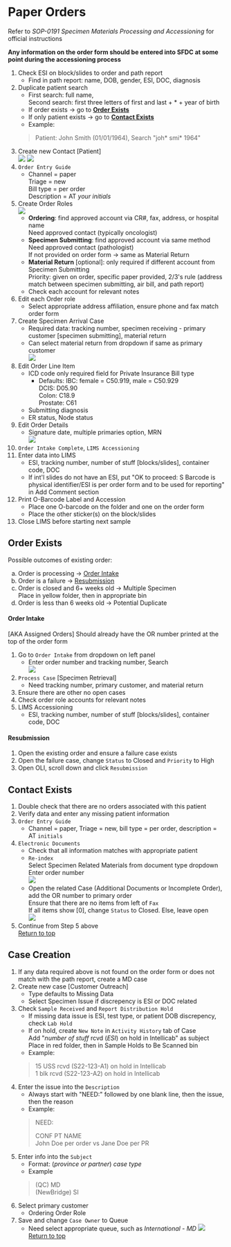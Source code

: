 # Paper Orders

Refer to *SOP-0191 Specimen Materials Processing and Accessioning* for official instructions

**Any information on the order form should be entered into SFDC at some point during the accessioning process**

1. Check ESI on block/slides to order and path report
	- Find in path report: name, DOB, gender, ESI, DOC, diagnosis
2. Duplicate patient search
	- First search: full name, <br>Second search: first three letters of first and last + * + year of birth
	- If order exists → go to **[Order Exists](#order-exists)**
	- If only patient exists → go to **[Contact Exists](#contact-exists)**
	- Example:
	> Patient: John Smith (01/01/1964), Search "joh* smi* 1964"
3. Create new Contact [Patient]<br>
	![](./images/image1.PNG)
	![](./images/image2.PNG)
4. `Order Entry Guide`
	- Channel = paper<br>Triage = new<br>Bill type = per order<br>Description = AT *your initials*
5. Create Order Roles<br>
	![](./images/image4.PNG)
	- **Ordering**: find approved account via CR#, fax, address, or hospital name<br>Need approved contact (typically oncologist)
	- **Specimen Submitting**: find approved account via same method<br>Need approved contact (pathologist)<br>If not provided on order form → same as Material Return
	- **Material Return** [optional]: only required if different account from Specimen Submitting<br>Priority: given on order, specific paper provided, 2/3's rule (address match between specimen submitting, air bill, and path report)
	- Check each account for relevant notes
6. Edit each Order role
	- Select appropriate address affiliation, ensure phone and fax match order form
7. Create Specimen Arrival Case
	- Required data: tracking number, specimen receiving - primary customer [specimen submitting], material return
	- Can select material return from dropdown if same as primary customer<br>![](./images/image5.PNG)
8. Edit Order Line Item
	- ICD code only required field for Private Insurance Bill type
		- Defaults: IBC: female = C50.919, male = C50.929<br>DCIS: D05.90<br>Colon: C18.9<br>Prostate: C61
	- Submitting diagnosis
	- ER status, Node status
9. Edit Order Details
	- Signature date, multiple primaries option, MRN<br>![](./images/image6.PNG)
10. `Order Intake Complete`, `LIMS Accessioning`
11. Enter data into LIMS
	- ESI, tracking number, number of stuff [blocks/slides], container code, DOC
	- If int'l slides do not have an ESI, put "OK to proceed: S Barcode is physical identifier/ESI is per order form and to be used for reporting" in Add Comment section
12. Print O-Barcode Label and Accession
	- Place one O-barcode on the folder and one on the order form
	- Place the other sticker(s) on the block/slides
13. Close LIMS before starting next sample

## Order Exists

Possible outcomes of existing order:
<ol type="a">
	<li>Order is processing → <a href="#order-intake">Order Intake<a/></li>
	<li>Order is a failure → <a href="#resubmission">Resubmission<a/></li>
	<li>Order is closed and 6+ weeks old → Multiple Specimen<br>Place in yellow folder, then in appropriate bin</li>
	<li>Order is less than 6 weeks old → Potential Duplicate</li>
</ol>


#### Order Intake
[AKA Assigned Orders]
Should already have the OR number printed at the top of the order form
1. Go to `Order Intake` from dropdown on left panel
	- Enter order number and tracking number, Search<br>![](./images/image9.PNG)
2. `Process Case` [Specimen Retrieval]
	- Need tracking number, primary customer, and material return
3. Ensure there are other no open cases
4. Check order role accounts for relevant notes
5. LIMS Accessioning
	- ESI, tracking number, number of stuff [blocks/slides], container code, DOC

#### Resubmission
1. Open the existing order and ensure a failure case exists
2. Open the failure case, change `Status` to Closed and `Priority` to High
3. Open OLI, scroll down and click `Resubmission`


## Contact Exists

1. Double check that there are no orders associated with this patient
2. Verify data and enter any missing patient information
3. `Order Entry Guide`
	- Channel = paper, Triage = new, bill type = per order, description = AT `initials`
4. `Electronic Documents`
	- Check that all information matches with appropriate patient
	- `Re-index`<br>Select Specimen Related Materials from document type dropdown<br>Enter order number<br>![](./images/image3.PNG)
	- Open the related Case (Additional Documents or Incomplete Order), add the OR number to primary order<br>Ensure that there are no items from left of `Fax`<br>If all items show [0], change `Status` to Closed. Else, leave open<br>![](./images/image8.PNG)
5. Continue from Step 5 above<br>[Return to top](#paper-orders)

## Case Creation

1. If any data required above is not found on the order form or does not match with the path report, create a MD case
2. Create new case [Customer Outreach]
	- Type defaults to Missing Data
	- Select Specimen Issue if discrepency is ESI or DOC related
3. Check `Sample Received` and `Report Distribution Hold`
	- If missing data issue is ESI, test type, or patient DOB discrepency, check `Lab Hold`
	- If on hold, create `New Note` in `Activity History` tab of Case<br>Add "*number of stuff* rcvd (*ESI*) on hold in Intellicab" as subject<br>Place in red folder, then in Sample Holds to Be Scanned bin
	- Example:
	> 15 USS rcvd (S22-123-A1) on hold in Intellicab<br>
	> 1 blk rcvd (S22-123-A2) on hold in Intellicab
4. Enter the issue into the `Description`
	- Always start with "NEED:" followed by one blank line, then the issue, then the reason
	- Example: 
	> NEED:
	>
	> CONF PT NAME<br>
	> John Doe per order vs Jane Doe per PR
5. Enter info into the `Subject`
	- Format: (*province or partner*) *case type*
	- Example 
	> (QC) MD<br>
	> (NewBridge) SI
6. Select primary customer
	- Ordering Order Role
7. Save and change `Case Owner` to Queue
	- Need select appropriate queue, such as *International - MD*
![](./images/image7.PNG)<br>[Return to top](#paper-orders)